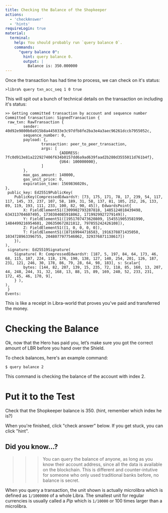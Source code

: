 ```yaml
---
title: Checking the Balance of the Shopkeeper
actions:
  - 'checkAnswer'
  - 'hints'
requireLogin: true
material:
  terminal:
    help: You should probably run `query balance 0`.
    commands:
      "query balance 0":
        hint: query balance 0.
        output: |
          Balance is: 350.000000
---
```


Once the transaction has had time to process, we can check on it's status:

```
>libra% query txn_acc_seq 1 0 true
```

This will spit out a bunch of technical details on the transaction on including it's status:

```
>> Getting committed transaction by account and sequence number
Committed transaction: SignedTransaction { 
 raw_txn: RawTransaction {
        sender: 40d92e9800b0a915b8a445033e3c97dfb8fe2ba3e4a3aec96261dccb7955052c,
        sequence_number: 0,
        payload: {,
                transaction: peer_to_peer_transaction,
                args: [
                        {ADDRESS: 7fc0d913e81a222927406f634b0157dd6a9ad639faad2b280d3555011d761b4f},
                        {U64: 100000000},
                ]
        },
        max_gas_amount: 140000,
        gas_unit_price: 0,
        expiration_time: 1569836020s,
},
 public_key: Ed25519PublicKey(
    PublicKey(CompressedEdwardsY: [73, 175, 171, 78, 17, 239, 54, 117, 117, 145, 33, 237, 107, 58, 189, 31, 58, 137, 81, 105, 252, 26, 133, 
89, 119, 193, 111, 233, 100, 82, 90, 45]), EdwardsPoint{
        X: FieldElement51([309902793287818, 1485124018439498, 634313704607495, 1730304085918062, 1719929927279149]),
        Y: FieldElement51([1951707473620809, 1545519053581990, 1484499216954601, 206350672821812, 797855242426108]),
        Z: FieldElement51([1, 0, 0, 0, 0]),
        T: FieldElement51([87169944716583, 1916378871435050, 1034728963396755, 2048077977546062, 329376871138617])
    }),
),
 signature: Ed25519Signature(
    Signature( R: CompressedEdwardsY: [187, 5, 197, 84, 64, 173, 46, 68, 115, 187, 224, 118, 176, 190, 138, 127, 140, 254, 201, 126, 187, 231, 121, 246, 30, 178, 86, 79, 28, 64, 98, 183], s: Scalar{
        bytes: [144, 82, 207, 139, 15, 235, 72, 118, 85, 160, 13, 207, 44, 248, 244, 31, 32, 168, 13, 88, 15, 89, 169, 240, 52, 233, 231, 172, 45, 46, 170, 9],
    } ),
),
 }
Events:
 ```

This is like a receipt in Libra-world that proves you've paid and transferred the money.

# Checking the Balance

Ok, now that the Hero has paid you, let’s make sure you got the correct amount of LBR before you hand over the Shield.

To check balances, here's an example command:

```
$ query balance 2
```

This command is checking the balance of the account with index 2.

# Put it to the Test

Check that the Shopkeeper balance is 350. (hint, remember which index he is?)

When you're finished, click "check answer" below. If you get stuck, you can click "hint".

## Did you know...?
> > > You can query the balance of anyone, as long as you know their account address, since all the data is available on the blockchain. This is different and counter-intutive for someone who only used traditional banks before, no balance is secret.

When you query a transaction, the unit shown is actually microlibra which is defined as `1/1000000` of a whole Libra. The smallest unit for regular currencies is usually called a *Pip* which is `1/10000` or 100 times larger than a microlibra. 